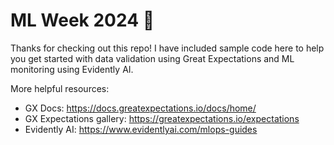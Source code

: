# ML Week 2024 🤖

Thanks for checking out this repo! I have included sample code here to help you get started with data validation using Great Expectations and ML monitoring using Evidently AI.

More helpful resources:
- GX Docs: https://docs.greatexpectations.io/docs/home/
- GX Expectations gallery: https://greatexpectations.io/expectations
- Evidently AI: https://www.evidentlyai.com/mlops-guides
